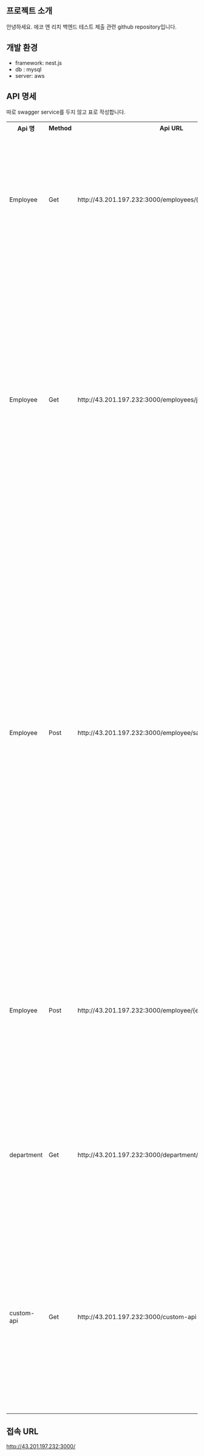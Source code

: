 ## 프로젝트 소개

안녕하세요. 에코 앤 리치 백엔드 테스트 제출 관련 github repository입니다.

## 개발 환경

- framework: nest.js
- db : mysql
- server: aws

## API 명세

따로 swagger service를 두지 않고 표로 작성합니다.

<table>
  <tr>
    <th>Api 명</th>
    <th>Method</th>
    <th>Api URL</th>
    <th>설 명</th>
    <th>요청 예시</th>
    <th>응답 예시</th>  
  </tr>
  <tr>
    <td>Employee</td>
    <td>Get</td>
    <td>http://43.201.197.232:3000/employees/{employeeId}</td>
    <td>특정 사원의 현재 정보 조회 가능한 API 구현 </td>
    <td>http://43.201.197.232:3000/employees/{employeeId}</td>
    <td>{
	"employeeId": 101,
	"firstName": "Neena",
	"lastName": "Kochhar",
	"email": "NKOCHHAR",
	"phoneNumber": "515.123.4568",
	"hireDate": "1989-09-21",
	"jobId": "AD_VP",
	"salary": "17000.00",
	"commissionPct": null,
	"managerId": 100,
	"departmentId": 90
}</td>
  </tr>
  <tr>
    <td>Employee</td>
    <td>Get</td>
    <td>http://43.201.197.232:3000/employees/jobHistory/{employeeId}</td>
    <td>특정 사원의 이력 정보 조회 가능한 API - typeorm을 사용하다보니 기존 방식의 데이터 스키마로는 진행이 어려웠다. 그래서 임의로 jobhistory_id 에 primary_key를 추가하였다.</td>
    <td>http://43.201.197.232:3000/employees/jobHistory/{employeeId}</td>
    <td>{
	"employeeId": 101,
	"firstName": "Neena",
	"lastName": "Kochhar",
	"email": "NKOCHHAR",
	"phoneNumber": "515.123.4568",
	"hireDate": "1989-09-21",
	"jobId": "AD_VP",
	"salary": "17000.00",
	"commissionPct": null,
	"managerId": 100,
	"departmentId": 90,
	"jobHistories": [
		{
			"jobHistoryId": 2,
			"employeeId": 101,
			"startDate": "1989-09-21",
			"endDate": "1993-10-27",
			"jobId": "AC_ACCOUNT",
			"departmentId": 110
		},
		{
			"jobHistoryId": 3,
			"employeeId": 101,
			"startDate": "1993-10-28",
			"endDate": "1997-03-15",
			"jobId": "AC_MGR",
			"departmentId": 110
		}
	]
}</td>
  </tr>
  <tr>
    <td>Employee</td>
    <td>Post</td>
    <td>http://43.201.197.232:3000/employee/salaryUpdate</td>
    <td>특정 부서의 급여를 특정 비율로 인상 API - 해당 api를 department controller에 구현할지 employee에 구현할 것인지에 대한 고민이 많았다. 결론적으로 급여 정보가 employee에 위치해있어서 employee 하단부에 위치 시켰다. table column이 salary와 commission_pct로 컬럼이 분리되어 있으며, job 테이블에 직업에 관한 max, min salary가 설정되어 있어서 salary와 commission_pct의 적용한 값이 해당 직업의 max값을 넘을 경우 max값으로 적용되도록 하였다. </td>
    <td>
    {
      "departmentId":"110",
      "commissionPct":"0.25"
    }
    </td>
    <td>{
	"message": "success",
	"data": [
		{
			"employeeId": 205,
			"firstName": "Shelley",
			"lastName": "Higgins",
			"email": "SHIGGINS",
			"phoneNumber": "515.123.8080",
			"hireDate": "1994-06-07",
			"jobId": "AC_MGR",
			"salary": "15000",
			"commissionPct": "0.25",
			"managerId": 101,
			"departmentId": 110,
			"job": {
				"jobId": "AC_MGR",
				"jobTitle": "Accounting Manager",
				"minSalary": "8200",
				"maxSalary": "16000"
			}
		},
		{
			"employeeId": 206,
			"firstName": "William",
			"lastName": "Gietz",
			"email": "WGIETZ",
			"phoneNumber": "51hr5.123.8181",
			"hireDate": "1994-06-07",
			"jobId": "AC_ACCOUNT",
			"salary": "9000",
			"commissionPct": "0.25",
			"managerId": 205,
			"departmentId": 110,
			"job": {
				"jobId": "AC_ACCOUNT",
				"jobTitle": "Public Accountant",
				"minSalary": "4200",
				"maxSalary": "9000"
			}
		}
	]
}</td>

  </tr>
  <tr>
    <td>Employee</td>
    <td>Post</td>
    <td>http://43.201.197.232:3000/employee/{employeeId}</td>
    <td>특정사원의 정보를 update하는 api이다.</td>
    <td>
    {
      "firstName":"wonho",
      "lastName":"Jeong",
      "email":"test@test.com"
    }
    </td>
    <td>
    employeeId-101로 테스트
    { "message": "success",
	"data": {
		"employeeId": 101,
		"firstName": "wonho",
		"lastName": "Jeong",
		"email": "test@test.com",
		"phoneNumber": "515.123.4568",
		"hireDate": "1989-09-21",
		"jobId": "AD_VP",
		"salary": "17000.00",
		"commissionPct": null,
		"managerId": 100,
		"departmentId": 90
	}
  }</td>
  </tr>
  <tr>
    <td>department</td>
    <td>Get</td>
    <td>http://43.201.197.232:3000/department/{locationId}</td>
    <td>특정 부서 및 위치 정보 조회 가능한 API 구현 </td>
    <td>
    locationId 1700으로 진행
    </td>
    <td>
    {
	"departmentId": 10,
	"departmentName": "Administration",
	"managerId": 200,
	"locationId": 1700,
	"location": {
		"locationId": 1700,
		"streetAddress": "2004 Charade Rd",
		"postalCode": "98199",
		"city": "Seattle",
		"stateProvince": "Washington",
		"countryId": "US"
	}
}
    </td>
  </tr>
  <tr>
    <td>custom-api</td>
    <td>Get</td>
    <td>http://43.201.197.232:3000/custom-api</td>
    <td> 미세먼지에 대한 오염도 확인 api </td>
    <td>
    기본값은 강남구로 설정되어 있습니다. 다른구 검색시 아래와 같이 json파일로 요청하면 됩니다. 서버 요청시 시간이 오래거리는 문제가 있습니다. 다시 실행하시면 됩니다.
      {
        "district" : "강남구"
      }
    </td>
    <td>
    {
	"totalCount": 742,
	"items": [
		{
			"so2Grade": "1",
			"coFlag": null,
			"khaiValue": "92",
			"so2Value": "0.003",
			"coValue": "0.6",
			"pm10Flag": null,
			"pm10Value": "73",
			"o3Grade": "1",
			"khaiGrade": "2",
			"no2Flag": null,
			"no2Grade": "2",
			"o3Flag": null,
			"so2Flag": null,
			"dataTime": "2024-01-03 15:00",
			"coGrade": "1",
			"no2Value": "0.047",
			"pm10Grade": "2",
			"o3Value": "0.005"
		},...],
    "pageNo": 1,
	  "numOfRows": 100
}</td>
  </tr>
</table>

## 접속 URL
<a href="http://43.201.197.232:3000/"> http://43.201.197.232:3000/</a>